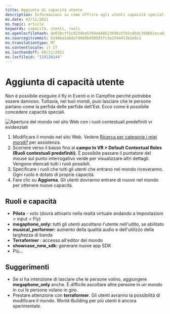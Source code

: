 ```yaml
---
title: Aggiunta di capacità utente
description: Informazioni su come offrire agli utenti capacità speciali negli eventi AltspaceVR.
ms.date: 03/11/2021
ms.topic: article
keywords: capacità, utenti, ruoli
ms.openlocfilehash: de03bcff2c0239ba5709e848523690c5fb5c85dc350661eca822094d21b87785
ms.sourcegitcommit: b248ba2a6da7d669b430581fc3a1544413b2e9c1
ms.translationtype: MT
ms.contentlocale: it-IT
ms.lasthandoff: 08/11/2021
ms.locfileid: "119126144"
---
```

# <a name="adding-user-abilities"></a>Aggiunta di capacità utente

Non è possibile eseguire il fly in Eventi o in Campfire perché potrebbe essere dannoso. Tuttavia, nei tuoi mondi, puoi lasciare che le persone partano come la perfida delle perfide dell'Est. Ecco come è possibile concedere capacità speciali.

![Apertura del mondo nel sito Web con i ruoli contestuali predefiniti vr evidenziati](images/contextual_roles.png)

1. Modificare il mondo nel sito Web. Vedere [Ricerca per categorie i miei mondi?](managing-worlds.md) per assistenza.
2. Scorrere verso il basso fino al **campo In VR > Default Contextual Roles (Ruoli contestuali predefiniti).** È possibile passare il puntatore del mouse sul punto interrogativo verde per visualizzare altri dettagli. Vengono elencati tutti i ruoli possibili.
3. Specificare i ruoli che tutti gli utenti che entrano nel mondo riceveranno. Ogni ruolo è dotato di proprie capacità.
4. Fare clic su **Aggiorna**. Gli utenti dovranno entrare di nuovo nel mondo per ottenere nuove capacità.

## <a name="roles-and-abilities"></a>Ruoli e capacità

* **Pilota** - volo (dovrà attivarlo nella realtà virtuale andando a Impostazioni > input > Fly)
* **megaphone_only:** tutti gli utenti ascoltano l'utente nell'udito, se abilitato
* **musical_performer:** aumento della qualità audio e dell'utilizzo della larghezza di banda
* **Terraformer** : accesso all'editor del mondo
* **showcase_new_sdk:** generare nuove app SDK
* Più...

## <a name="tips"></a>Suggerimenti

* Se si ha intenzione di lasciare che le persone volino, aggiungere **megaphone_only** anche. È difficile ascoltare altre persone in un mondo in cui le persone volano in giro.
* Prestare attenzione con **terraformer**. Gli utenti avranno la possibilità di modificare il mondo. World-Building per più utenti è ancora sperimentale.